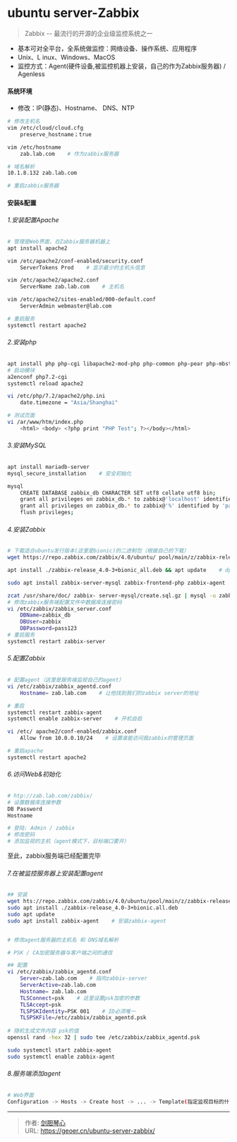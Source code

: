 # ubuntu server-Zabbix




>Zabbix -- 最流行的开源的企业级监控系统之一

- 基本可对全平台，全系统做监控：网络设备、操作系统、应用程序
- Unix、L inux、Windows、MacOS
- 监控方式：Agent(硬件设备,被监控机器上安装，自己的作为Zabbix服务器) / Agenless

#### 系统环境

- 修改：IP(静态)、Hostname、 DNS、NTP
```bash
# 修改主机名
vim /etc/cloud/cloud.cfg
    preserve_hostname；true

vim /etc/hostname
    zab.lab.com    # 作为zabbix服务器

# 域名解析
10.1.8.132 zab.lab.com

# 重启zabbix服务器

```

#### 安装&配置
###### 1.安装配置Apache

```bash
# 管理是Web界面，在Zabbix服务器机器上
apt install apache2

vim /etc/apache2/conf-enabled/security.conf
    ServerTokens Prod    # 显示最少的主机头信息

vim /etc/apache2/apache2.conf
    ServerName zab.lab.com    # 主机名

vim /etc/apache2/sites-enabled/000-default.conf
    ServerAdmin webmaster@lab.com

# 重启服务
systemctl restart apache2
```

###### 2.安装php

```bash
apt install php php-cgi libapache2-mod-php php-common php-pear php-mbstring
# 启动模块
a2enconf php7.2-cgi
systemctl reload apache2

vi /etc/php/7.2/apache2/php.ini
    date.timezone = "Asia/Shanghai"

# 测试页面   
vi /ar/www/htm/index.php
    <html> <body> <?php print "PHP Test"; ?></body></html>

```

###### 3.安装MySQL

```bash
apt install mariadb-server
mysql_secure_installation    # 安全初始化

mysql 
    CREATE DATABASE zabbix_db CHARACTER SET utf8 collate utf8 bin;
    grant all privileges on zabbix_db.* to zabbix@'localhost' identified by 'pass123';
    grant all privileges on zabbix_db.* to zabbix@'%' identified by 'pass123';
    flush privileges;

```

###### 4.安装Zabbix

```bash
# 下载适合ubuntu发行版本(这里是bionic)的二进制包（根据自己的下载）
wget https://repo.zabbix.com/zabbix/4.0/ubuntu/ pool/main/z/zabbix-release/zabbix-release_ 4.0-3+bionic_ all.deb

apt install ./zabbix-release_4.0-3+bionic_all.deb && apt update    # dpkg -i xx 也可；增加了一条zabbix官方源的文件

sudo apt install zabbix-server-mysql zabbix-frontend-php zabbix-agent    # 这里zabbix-agent安装是因为把zabbix-server自己也纳入监视范围

zcat /usr/share/doc/ zabbix- server-mysql/create.sql.gz | mysql -u zabbix -p zabbix_db    # zcat 可以查看压缩文件里面的内容；初始化表结构
# 修改zabbix服务端配置文件中数据库连接密码
vi /etc/zabbix/zabbix_server.conf
    DBName=zabbix_db
    DBUser=zabbix
    DBPassword=pass123
# 重启服务
systemctl restart zabbix-server
```

###### 5.配置Zabbix

```bash
# 配置agent（这里是服务端监视自己的agent）
vi /etc/zabbix/zabbix_agentd.conf
    Hostname= zab.lab.com    # 让他找到我们的zabbix server的地址

# 重启
systemctl restart zabbix-agent
systemctl enable zabbix-server    # 开机自启

vi /etc/ apache2/conf-enabled/zabbix.conf
    Allow from 10.0.0.10/24    # 设置谁能访问我zabbix的管理页面

# 重启apache
systemctl restart apache2

```

###### 6.访问Web&初始化

```bash
# htp://zab.lab.com/zabbix/
# 设置数据库连接参数
DB Password
Hostname

# 登陆: Admin / zabbix
# 修改密码
# 添加监视的主机（agent模式下，目标端口要开）

```
至此，zabbix服务端已经配置完毕



###### 7.在被监控服务器上安装配置agent

```bash
## 安装
wget hts://repo.zabbix.com/zabbix/4.0/ubuntu/pool/main/z/zabbix-release/zabbix-release.4.0-3+bionic.all.deb
sudo apt install ./zabbix-release_4.0-3+bionic.all.deb
sudo apt update
sudo apt install zabbix-agent    # 安装zabbix-agent


# 修改agent服务器的主机名 和 DNS域名解析

# PSK / CA加密服务器与客户端之间的通信

## 配置
vi /etc/zabbix/zabbix_agentd.conf
    Server=zab.lab.com    # 指向zabbix-server
    ServerActive=zab.lab.com
    Hostname= zab.lab.com
    TLSConnect=psk    # 这里设置psk加密的参数
    TLSAccept=psk
    TLSPSKIdentity=PSK 001    # ID必须唯一
    TLSPSKFile=/etc/zabbix/zabbix_agentd.psk
    
# 随机生成文件内容 psk的值
openssl rand -hex 32 | sudo tee /etc/zabbix/zabbix_agentd.psk

sudo systemctl start zabbix-agent
sudo systemctl enable zabbix-agent

```

###### 8.服务端添加agent

```bash
# Web界面
Configuration -> Hosts -> Create host -> ... -> Template(指定监视目标的什么服务) -> Security(都选择PSK, agent的id, psk的值)

```























---

> 作者: [剑胆琴心](http://geoer.cn)  
> URL: https://geoer.cn/ubuntu-server-zabbix/  

